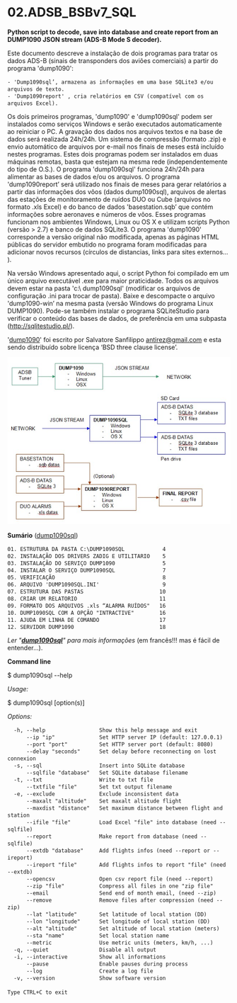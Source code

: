 # 02.ADSB_BSBv7_SQL
**Python script to decode, save into database and create report from an DUMP1090 JSON stream (ADS-B Mode S decoder).**

Este documento descreve a instalação de dois programas para tratar os dados ADS-B (sinais de transponders dos aviões comerciais) a partir do programa 'dump1090':

	- 'Dump1090sql’, armazena as informações em uma base SQLite3 e/ou arquivos de texto.
	- 'Dump1090report' , cria relatórios em CSV (compatível com os arquivos Excel).

Os dois primeiros programas, 'dump1090' e 'dump1090sql' podem ser instalados como serviços Windows e serão executados automaticamente ao reiniciar o PC. A gravação dos dados nos arquivos textos e na base de dados será realizada 24h/24h. Um sistema de compressão (formato .zip) e envio automático de arquivos por e-mail nos finais de meses está incluído nestes programas. Estes dois programas podem ser instalados em duas máquinas remotas, basta que estejam na mesma rede (independentemente do tipo de O.S.).
O programa 'dump1090sql' funciona 24h/24h para alimentar as bases de dados e/ou os arquivos. O programa 'dump1090report’ será utilizado nos finais de meses para gerar relatórios a partir das informações dos vôos (dados dump1090sql), arquivos de alertas das estações de monitoramento de ruídos DUO ou Cube (arquivos no formato .xls Excel) e do banco de dados 'basestation.sqb’ que contém informações sobre aeronaves e números de vôos.
Esses programas funcionam nos ambientes Windows, Linux ou OS X e utilizam scripts Python (versão > 2.7) e banco de dados SQLite3. O programa 'dump1090' corresponde a versão original não modificada, apenas as páginas HTML públicas do servidor embutido no programa foram modificadas para adicionar novos recursos (círculos de distancias, links para sites externos... ).

Na versão Windows apresentado aqui, o script Python foi compilado em um único arquivo executável .exe para maior praticidade. Todos os arquivos devem estar na pasta 'c:\ dump1090sql' (modificar os arquivos de configuração .ini para trocar de pasta).
Baixe e descompacte o arquivo 'dump1090-win’ na mesma pasta (versão Windows do programa Linux DUMP1090). Pode-se também instalar o programa SQLiteStudio para verificar o conteúdo das bases de dados, de preferência em uma subpasta (http://sqlitestudio.pl/).


'[dump1090](https://github.com/MalcolmRobb/dump1090)' foi escrito por Salvatore Sanfilippo antirez@gmail.com e esta sendo distribuído sobre licença ‘BSD three clause license’.

![alt tag](https://github.com/etabbone/02.ADSB_BSBv7_SQL/blob/master/fluxo%20de%20dados.jpg)

**Sumário** ([dump1090sql](https://github.com/etabbone/02.ADSB_BSBv7_SQL/blob/master/dump1090sql.doc))

```
01. ESTRUTURA DA PASTA C:\DUMP1090SQL            4
02. INSTALAÇÃO DOS DRIVERS ZADIG E UTILITARIO    5
03. INSTALAÇÃO DO SERVIÇO DUMP1090               5
04. INSTALAR O SERVIÇO DUMP1090SQL               7
05. VERIFICAÇÃO                                  8
06. ARQUIVO 'DUMP1090SQL.INI'                    9
07. ESTRUTURA DAS PASTAS                        10
08. CRIAR UM RELATORIO                          11
09. FORMATO DOS ARQUIVOS .xls “ALARMA RUÍDOS"   16
10. DUMP1090SQL COM A OPÇÃO "INTRACTIVE"        16
11. AJUDA EM LINHA DE COMANDO                   17
12. SERVIDOR DUMP1090                           18
```

*Ler "<b>[dump1090sql](https://github.com/etabbone/02.ADSB_BSBv7_SQL/blob/master/dump1090sql.doc)</b>" para mais informações* (em francês!!! mas é fácil de entender...).


**Command line**
<p>$ dump1090sql --help</p>

*Usage:*
<p>$ dump1090sql [option(s)]</p>

*Options:*
```
  -h, --help                 Show this help message and exit
      --ip "ip"              Set HTTP server IP (default: 127.0.0.1)
      --port "port"          Set HTTP server port (default: 8080)
      --delay "seconds"      Set delay before reconnecting on lost connexion
  -s, --sql                  Insert into SQLite database
      --sqlfile "database"   Set SQLite database filename
  -t, --txt                  Write to txt file
      --txtfile "file"       Set txt output filename
  -e, --exclude              Exclude inconsistent data
      --maxalt "altitude"    Set maxalt altitude flight
      --maxdist "distance"   Set maximum distance between flight and station
      --ifile "file"         Load Excel "file" into database (need --sqlfile)
      --report               Make report from database (need --sqlfile)
      --extdb "database"     Add flights infos (need --report or --ireport)
      --ireport "file"       Add flights infos to report "file" (need --extdb)
      --opencsv              Open csv report file (need --report)
      --zip "file"           Compress all files in one "zip file"
      --email                Send end of month email, (need --zip)
      --remove               Remove files after compression (need --zip)
      --lat "latitude"       Set latitude of local station (DD)
      --lon "longitude"      Set longitude of local station (DD)
      --alt "altitude"       Set altitude of local station (meters)
      --sta "name"           Set local station name
      --metric               Use metric units (meters, km/h, ...)
  -q, --quiet                Disable all output
  -i, --interactive          Show all informations
      --pause                Enable pauses during process
      --log                  Create a log file
  -v, --version              Show software version

Type CTRL+C to exit
```
